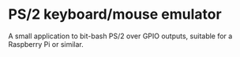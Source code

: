 PS/2 keyboard/mouse emulator
====

A small application to bit-bash PS/2 over GPIO outputs, suitable for a Raspberry Pi or similar.
